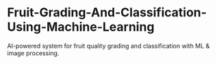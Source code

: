 # Fruit-Grading-And-Classification-Using-Machine-Learning
AI-powered system for fruit quality grading and classification with ML &amp; image processing.
